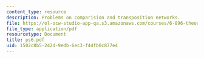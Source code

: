 ```yaml
---
content_type: resource
description: Problems on comparision and transposition networks.
file: https://ol-ocw-studio-app-qa.s3.amazonaws.com/courses/6-896-theory-of-parallel-hardware-sma-5511-spring-2004/1502c8b5242d9edb6ec3f44fb0c877e4_ps6.pdf
file_type: application/pdf
resourcetype: Document
title: ps6.pdf
uid: 1502c8b5-242d-9edb-6ec3-f44fb0c877e4
---
```


